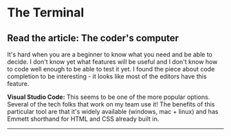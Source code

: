 # The Terminal

## Read the article: The coder's computer
It's hard when you are a beginner to know what you need and be able to decide. I don't know yet what features will be useful and I don't know how to code well enough to be able to test it yet. I found the piece about code completion to be interesting - it looks like most of the editors have this feature.

**Visual Studio Code:** This seems to be one of the more popular options. Several of the tech folks that work on my team use it! The benefits of this particular tool are that it's widely available (windows, mac + linux) and has Emmett shorthand for HTML and CSS already built in.

---



